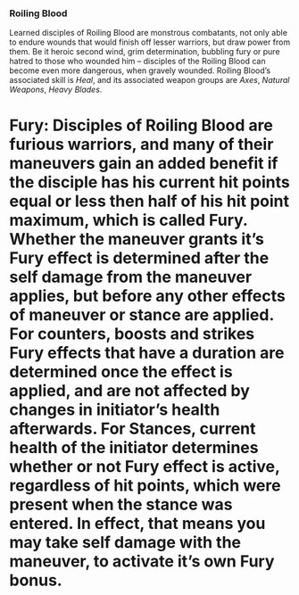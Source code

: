 ### Roiling Blood
Learned disciples of Roiling Blood are monstrous combatants, not only able to  endure wounds that would finish off lesser warriors, but draw power from them. Be it  heroic second wind, grim determination, bubbling fury or pure hatred to those who wounded him – disciples of the Roiling Blood can become even more dangerous, when gravely wounded. Roiling Blood’s associated skill is *Heal*, and its associated weapon groups are *Axes*, *Natural Weapons*, *Heavy Blades*. 
# Fury: Disciples of Roiling Blood are furious warriors, and many of their maneuvers gain an added benefit if the disciple has his current hit points equal or less then half of his hit point maximum, which is called **Fury**. Whether the maneuver grants it’s **Fury** effect is determined after the self damage from the maneuver applies, but before any other effects of maneuver or stance are applied. For counters, boosts and strikes **Fury** effects that have a duration are determined once the effect is applied, and are not affected by changes in initiator’s health afterwards. For Stances, current health of the initiator determines whether or not **Fury** effect is active, regardless of hit points, which were present when the stance was entered. In effect, that means you may take self damage with the maneuver, to activate it’s own **Fury** bonus.
